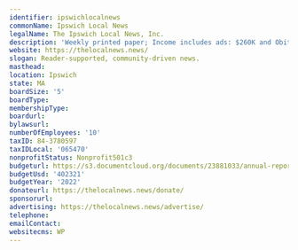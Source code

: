 ```yaml
---
identifier: ipswichlocalnews
commonName: Ipswich Local News
legalName: The Ipswich Local News, Inc.
description: 'Weekly printed paper; Income includes ads: $260K and Obits $11K.'
website: https://thelocalnews.news/
slogan: Reader-supported, community-driven news.
masthead:
location: Ipswich
state: MA
boardSize: '5'
boardType:
membershipType:
boardurl:
bylawsurl:
numberOfEmployees: '10'
taxID: 84-3780597
taxIDLocal: '065470'
nonprofitStatus: Nonprofit501c3
budgeturl: https://s3.documentcloud.org/documents/23881033/annual-report-2022.pdf
budgetUsd: '402321'
budgetYear: '2022'
donateurl: https://thelocalnews.news/donate/
sponsorurl:
advertising: https://thelocalnews.news/advertise/
telephone:
emailContact:
websitecms: WP
---
```


